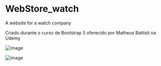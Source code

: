 # WebStore_watch
A website for a watch company

Criado durante o curso de Bootstrap 5 oferecido por Matheus Battisti na Udemy

![image](https://github.com/poissonfou/WebStore_watch/assets/102704201/ea4108f7-99bd-4d90-93b8-85aa01bf5f26)

![image](https://github.com/poissonfou/WebStore_watch/assets/102704201/27973fa8-292f-47a8-b044-aaf4b68878bc)
